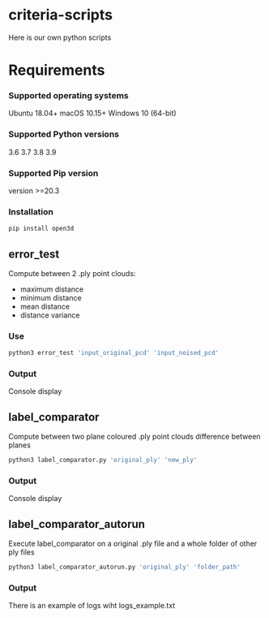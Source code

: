 # criteria-scripts

Here is our own python scripts

# Requirements

### Supported operating systems

Ubuntu 18.04+
macOS 10.15+
Windows 10 (64-bit)

### Supported Python versions

3.6
3.7
3.8
3.9

### Supported Pip version

version >=20.3

### Installation

```bash
pip install open3d
```

## error_test

Compute between 2 .ply point clouds:

- maximum distance
- minimum distance
- mean distance
- distance variance

### Use

```python
python3 error_test 'input_original_pcd' 'input_noised_pcd'
```

### Output

Console display

## label_comparator

Compute between two plane coloured .ply point clouds difference between planes

```python
python3 label_comparator.py 'original_ply' 'new_ply'
```

### Output

Console display

## label_comparator_autorun

Execute label_comparator on a original .ply file and a whole folder of other ply files

```python
python3 label_comparator_autorun.py 'original_ply' 'folder_path'
```

### Output

There is an example of logs wiht logs_example.txt
